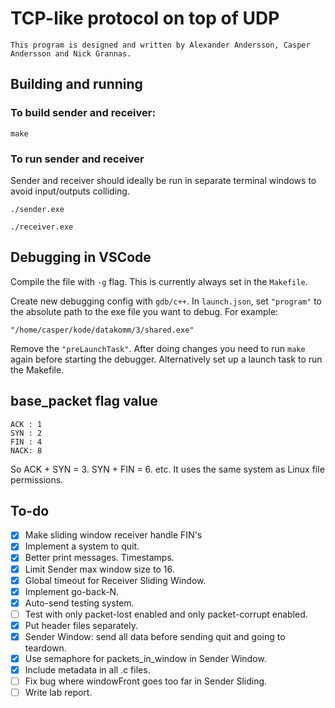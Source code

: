 # TCP-like protocol on top of UDP
```
This program is designed and written by Alexander Andersson, Casper Andersson and Nick Grannas.
```

## Building and running
### To build sender and receiver:
```
make
```

### To run sender and receiver
Sender and receiver should ideally be run in separate terminal windows to avoid input/outputs colliding.
```
./sender.exe
```
```
./receiver.exe
```

## Debugging in VSCode
Compile the file with `-g` flag. This is currently always set in the `Makefile`.

Create new debugging config with `gdb/c++`. In `launch.json`, set `"program"` to the absolute path to the exe file you want to debug. For example: 
```
"/home/casper/kode/datakomm/3/shared.exe"
```
Remove the `"preLaunchTask"`. After doing changes you need to run `make` again before starting the debugger. Alternatively set up a launch task to run the Makefile.

## base_packet flag value
```
ACK : 1
SYN : 2
FIN : 4
NACK: 8
```
So ACK + SYN = 3. SYN + FIN = 6. etc. It uses the same system as Linux file permissions.

## To-do
- [X] Make sliding window receiver handle FIN's
- [X] Implement a system to quit.
- [X] Better print messages. Timestamps.
- [X] Limit Sender max window size to 16.
- [X] Global timeout for Receiver Sliding Window.
- [X] Implement go-back-N.
- [X] Auto-send testing system.
- [ ] Test with only packet-lost enabled and only packet-corrupt enabled.
- [X] Put header files separately.
- [X] Sender Window: send all data before sending quit and going to teardown.
- [X] Use semaphore for packets_in_window in Sender Window.
- [X] Include metadata in all .c files.
- [ ] Fix bug where windowFront goes too far in Sender Sliding.
- [ ] Write lab report.